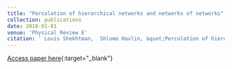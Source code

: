 ```yaml
---
title: "Percolation of hierarchical networks and networks of networks"
collection: publications
date: 2018-01-01
venue: 'Physical Review E'
citation: ' Louis Shekhtman,  Shlomo Havlin, &quot;Percolation of hierarchical networks and networks of networks.&quot; Physical Review E, 2018.'
---
```

[Access paper here](https://journals.aps.org/pre/abstract/10.1103/PhysRevE.98.052305){:target="_blank"}
